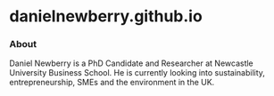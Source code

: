 # danielnewberry.github.io

### About
Daniel Newberry is a PhD Candidate and Researcher at Newcastle University Business School. He is currently looking into sustainability, entrepreneurship, SMEs and the environment in the UK. 


